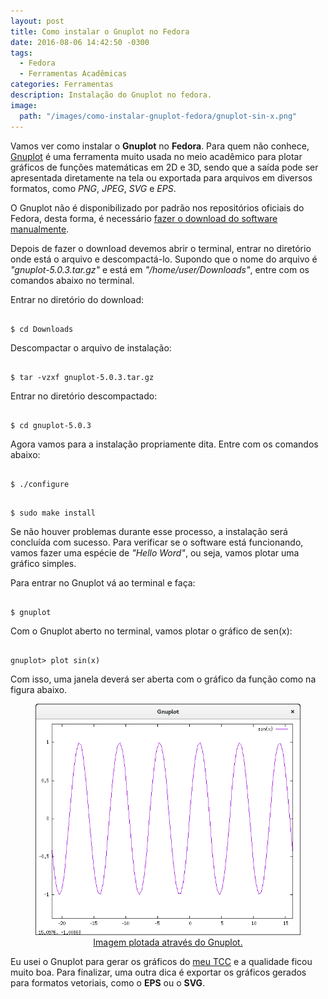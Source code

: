 ```yaml
---
layout: post
title: Como instalar o Gnuplot no Fedora
date: 2016-08-06 14:42:50 -0300
tags:
  - Fedora
  - Ferramentas Acadêmicas
categories: Ferramentas
description: Instalação do Gnuplot no fedora.
image:
  path: "/images/como-instalar-gnuplot-fedora/gnuplot-sin-x.png"
---
```


Vamos ver como instalar o **Gnuplot** no **Fedora**. Para quem não conhece, [Gnuplot](http://www.gnuplot.info/) é uma ferramenta muito usada no meio acadêmico para plotar gráficos de funções matemáticas em 2D e 3D, sendo que a saída pode ser apresentada diretamente na tela ou exportada para arquivos em diversos formatos, como *PNG*, *JPEG*, *SVG* e *EPS*.

O Gnuplot não é disponibilizado por padrão nos repositórios oficiais do Fedora, desta forma, é necessário [fazer o download do software manualmente](https://sourceforge.net/projects/gnuplot/files/gnuplot/).

Depois de fazer o download devemos abrir o terminal, entrar no diretório onde está o arquivo e descompactá-lo. Supondo que o nome do arquivo é <em>"gnuplot-5.0.3.tar.gz"</em> e está em <em>"/home/user/Downloads"</em>, entre com os comandos abaixo no terminal.

Entrar no diretório do download:

<pre><code class="shell terminal">
$ cd Downloads
</code></pre>

<p>Descompactar o arquivo de instalação:</p>

<pre><code class="shell terminal">
$ tar -vzxf gnuplot-5.0.3.tar.gz
</code></pre>

<p>Entrar no diretório descompactado:</p>

<pre><code class="shell terminal">
$ cd gnuplot-5.0.3
</code></pre>

Agora vamos para a instalação propriamente dita. Entre com os comandos abaixo:

<pre><code class="shell terminal">
$ ./configure
</code></pre>

<pre><code class="shell terminal">
$ sudo make install
</code></pre>

Se não houver problemas durante esse processo, a instalação será concluída com sucesso. Para verificar se o software está funcionando, vamos fazer uma espécie de <em>"Hello Word"</em>, ou seja, vamos plotar uma gráfico simples.

Para entrar no Gnuplot vá ao terminal e faça:

<pre><code class="shell terminal">
$ gnuplot
</code></pre>

Com o Gnuplot aberto no terminal, vamos plotar o gráfico de sen(x):

<pre><code class="shell terminal">
gnuplot> plot sin(x)
</code></pre>

Com isso, uma janela deverá ser aberta com o gráfico da função como na figura abaixo.

<div style="text-align: center"><a href="/images/como-instalar-gnuplot-fedora/gnuplot-sin-x.png" target="_blank"><figure><img src="/images/como-instalar-gnuplot-fedora/gnuplot-sin-x.png" style="max-width: 100%" alt="Imagem plotada através do Gnuplot" title="Imagem plotada através do Gnuplot" /><figcaption class="text-center">Imagem plotada através do Gnuplot.</figcaption></figure></a>
</div>

Eu usei o Gnuplot para gerar os gráficos do [meu TCC](http://www.slideshare.net/RamonSantos28/tcc-avaliao-de-dependabilidade-e-anlise-de-sensibilidade-de-uma-plataforma-como-servio-paas) e a qualidade ficou muito boa. Para finalizar, uma outra dica é exportar os gráficos gerados para formatos vetoriais, como o **EPS** ou o **SVG**.
